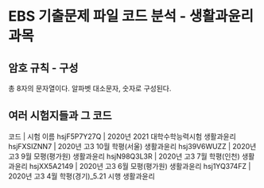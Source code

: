 # EBS 기출문제 파일 코드 분석 - 생활과윤리 과목
## 암호 규칙 - 구성
총 8자의 문자열이다.
알파벳 대소문자, 숫자로 구성된다.
## 여러 시험지들과 그 코드
코드      	| 시험 이름
hsjF5P7Y27Q	| 2020년 2021 대학수학능력시험 생활과윤리
hsjFXSIZNN7	| 2020년 고3 10월 학평(서울) 생활과윤리
hsj39V6WUZZ	| 2020년 고3 9월 모평(평가원) 생활과윤리
hsjN98Q3L3R	| 2020년 고3 7월 학평(인천) 생활과윤리
hsjXX5A2149	| 2020년 고3 6월 모평(평가원) 생활과윤리
hsj1YQ374FZ	| 2020년 고3 4월 학평(경기)_5.21 시행 생활과윤리
